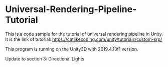 # Universal-Rendering-Pipeline-Tutorial
This is a code sample for the tutorial of universal rendering pipeline in Unity.  It is the link of tutorial: https://catlikecoding.com/unity/tutorials/custom-srp/

This program is running on the Unity3D with 2019.4.13f1 version.

Update to section 3: Directional Lights
